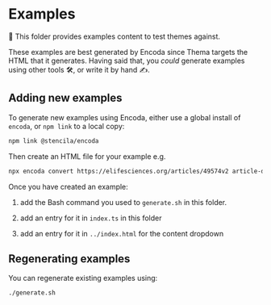 # Examples

👋 This folder provides examples content to test themes against.

These examples are best generated by Encoda since Thema targets the HTML that it generates. Having said that, you _could_ generate examples using other tools 🛠️, or write it by hand ✍️.

## Adding new examples

To generate new examples using Encoda, either use a global install of `encoda`, or `npm link` to a local copy:

```bash
npm link @stencila/encoda
```

Then create an HTML file for your example e.g.

```bash
npx encoda convert https://elifesciences.org/articles/49574v2 article-drosophila.html
```

Once you have created an example:

1. add the Bash command you used to `generate.sh` in this folder.

2. add an entry for it in `index.ts` in this folder

3. add an entry for it in `../index.html` for the content dropdown

## Regenerating examples

You can regenerate existing examples using:

```bash
./generate.sh
```
